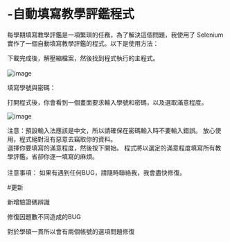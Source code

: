 # -自動填寫教學評鑑程式
每學期填寫教學評鑑是一項繁瑣的任務，為了解決這個問題，我使用了 Selenium 實作了一個自動填寫教學評鑑的程式。以下是使用方法：

下載完成後，解壓縮檔案，然後找到程式執行的主程式。</br></br>
![image](https://github.com/jason60904yee/NCYU_auto_GUI/assets/96093993/3fde4dcb-615a-4074-8c34-5a93db3cf74b)

填寫學號與密碼：

打開程式後，你會看到一個畫面要求輸入學號和密碼，以及選取滿意程度。


![image](https://github.com/jason60904yee/NCYU_auto_GUI/assets/96093993/36c6069a-85f7-4758-aae3-716f392476f7)

注意：預設輸入法應該是中文，所以請確保在密碼輸入時不要輸入錯誤。
放心使用，程式絕對沒有惡意去竊取你的資料。
</br>
選擇你要填寫的滿意程度，然後按下開始。
程式將以選定的滿意程度填寫所有教學評鑑，省卻你逐一填寫的麻煩。
</br></br>
注意事項：
如果有遇到任何BUG，請隨時聯絡我，我會盡快修復。


#更新

新增驗證碼辨識

修復因題數不同造成的BUG

對於學碩一貫所以會有兩個帳號的選項問題修復
